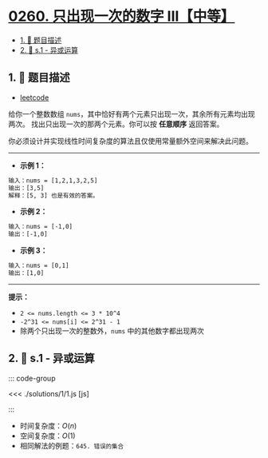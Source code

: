 # [0260. 只出现一次的数字 III【中等】](https://github.com/tnotesjs/TNotes.leetcode/tree/main/notes/0260.%20%E5%8F%AA%E5%87%BA%E7%8E%B0%E4%B8%80%E6%AC%A1%E7%9A%84%E6%95%B0%E5%AD%97%20III%E3%80%90%E4%B8%AD%E7%AD%89%E3%80%91)

<!-- region:toc -->

- [1. 📝 题目描述](#1--题目描述)
- [2. 🎯 s.1 - 异或运算](#2--s1---异或运算)

<!-- endregion:toc -->

## 1. 📝 题目描述

- [leetcode](https://leetcode.cn/problems/single-number-iii/)

给你一个整数数组 `nums`，其中恰好有两个元素只出现一次，其余所有元素均出现两次。 找出只出现一次的那两个元素。你可以按 **任意顺序** 返回答案。

你必须设计并实现线性时间复杂度的算法且仅使用常量额外空间来解决此问题。

---

- **示例 1：**

```txt
输入：nums = [1,2,1,3,2,5]
输出：[3,5]
解释：[5, 3] 也是有效的答案。
```

- **示例 2：**

```txt
输入：nums = [-1,0]
输出：[-1,0]
```

- **示例 3：**

```txt
输入：nums = [0,1]
输出：[1,0]
```

---

**提示：**

- `2 <= nums.length <= 3 * 10^4`
- `-2^31 <= nums[i] <= 2^31 - 1`
- 除两个只出现一次的整数外，`nums` 中的其他数字都出现两次

## 2. 🎯 s.1 - 异或运算

::: code-group

<<< ./solutions/1/1.js [js]

:::

- 时间复杂度：$O(n)$
- 空间复杂度：$O(1)$
- 相同解法的例题：`645. 错误的集合`
